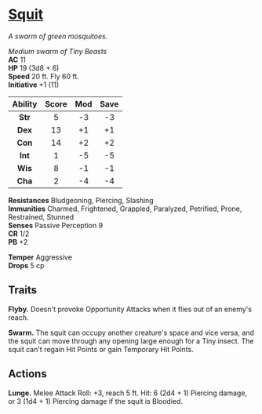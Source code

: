# [Squit](https://hollowknight.wiki/w/Squit)

*A swarm of green mosquitoes.*

*Medium swarm of Tiny Beasts*  
**AC** 11  
**HP** 19 (3d8 + 6)  
**Speed** 20 ft. Fly 60 ft.  
**Initiative** +1 (11)  

| Ability | Score | Mod | Save |
|:-------:|:-----:|:---:|:----:|
| **Str** | 5     | -3  | -3   |
| **Dex** | 13    | +1  | +1   |
| **Con** | 14    | +2  | +2   |
| **Int** | 1     | -5  | -5   |
| **Wis** | 8     | -1  | -1   |
| **Cha** | 2     | -4  | -4   |

**Resistances** Bludgeoning, Piercing, Slashing  
**Immunities** Charmed, Frightened, Grappled, Paralyzed, Petrified, Prone, Restrained, Stunned  
**Senses** Passive Perception 9  
**CR** 1/2  
**PB** +2  

**Temper** Aggressive  
**Drops** 5 cp  

## Traits

**Flyby.** Doesn't provoke Opportunity Attacks when it flies out of an enemy's reach.

**Swarm.** The squit can occupy another creature's space and vice versa, and the squit can move through any opening large enough for a Tiny insect. The squit can't regain Hit Points or gain Temporary Hit Points.

## Actions

**Lunge.** Melee Attack Roll: +3, reach 5 ft. Hit: 6 (2d4 + 1) Piercing damage, or 3 (1d4 + 1) Piercing damage if the squit is Bloodied.
